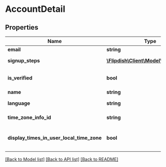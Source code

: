 # AccountDetail

## Properties
Name | Type | Description | Notes
------------ | ------------- | ------------- | -------------
**email** | **string** | Email | [optional] 
**signup_steps** | [**\Flipdish\Client\Model\SignupStep[]**](SignupStep.md) | Signup steps | [optional] 
**is_verified** | **bool** | Is account email verified | [optional] 
**name** | **string** | Name | [optional] 
**language** | **string** | Language Id | [optional] 
**time_zone_info_id** | **string** | Time Zone Info Id | [optional] 
**display_times_in_user_local_time_zone** | **bool** | Display the time in time zone local to the user | [optional] 

[[Back to Model list]](../README.md#documentation-for-models) [[Back to API list]](../README.md#documentation-for-api-endpoints) [[Back to README]](../README.md)


